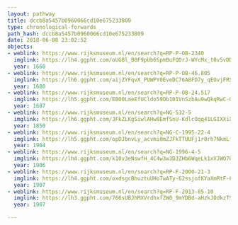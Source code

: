 ```yaml
---
layout: pathway
title: dccb8a5457b0960066cd10e675233809
type: chronological-forwards
path_hash: dccb8a5457b0960066cd10e675233809
date: 2018-06-08 23:02:52
objects:
- weblink: https://www.rijksmuseum.nl/en/search?q=RP-P-OB-2340
  imglink: https://lh4.ggpht.com/oUGBl_B0F9pUb6SpmBuFQDrJ-WYcMx_t0v5vDDYpAng4XBBKdmC1mhdF8iMGAP2T2-sefXN9du21netzbaRx3nfhJA=s200
  year: 1660
- weblink: https://www.rijksmuseum.nl/en/search?q=RP-P-OB-46.805
  imglink: https://lh6.ggpht.com/aijZYFqvX_PUWPY0EveDC76A8FD7y_qEOvjFR5u8RCM4t8vlzAHjQsO7_ehZI5ShwYC7XZElpzgPpP5z9dJ93_Eb63U=s200
  year: 1680
- weblink: https://www.rijksmuseum.nl/en/search?q=RP-P-OB-24.517
  imglink: https://lh5.ggpht.com/EBO0LmeEfUCldo59Ob101VnSzbAu9wQkqRwC-GeQo6V_dYw6HbLQNiB-e6XppEFiF1QKDQPMF9AudhjMxZRBZln6VQ=s200
  year: 1687
- weblink: https://www.rijksmuseum.nl/en/search?q=NG-532-5
  imglink: https://lh6.ggpht.com/JFkZLKgSiwlAHw8EmfSnU-KdlcOqq41LGIXXiXdT5tyWogCmsma61mcEvjAPYgPsnJXNIgg2rU-8iE4uITWHxab5xA=s200
  year: 1850
- weblink: https://www.rijksmuseum.nl/en/search?q=NG-C-1995-22-4
  imglink: https://lh5.ggpht.com/opDJbnvLy_acvmi0mZJFkTTUUFj1r8rh7NkmLfb07UNGsxYyhrSg7ojWzc0FWkIpXDAg_t1sul9oX951mde29Pz4nRg=s200
  year: 1904
- weblink: https://www.rijksmuseum.nl/en/search?q=NG-1996-4-5
  imglink: https://lh4.ggpht.com/k10v3eNswfH_4C4w3w3DJZHb6WqeLk1xVJWO7QQIxKXIsvB9PKSu5kTZdKXOYfERgLQ_OGKYJfX9SIvxXuIYqlHfCQ=s200
  year: 1906
- weblink: https://www.rijksmuseum.nl/en/search?q=RP-F-2000-21-3
  imglink: https://lh4.ggpht.com/oxdsgcBhuztuUHoTwATy-62ssjofKYaXmRtF-8PDnTeCYfGc0CJbEfXH32mevzTLtSIAZ-XOQipxDNY-xTLprWNjsRb_=s200
  year: 1907
- weblink: https://www.rijksmuseum.nl/en/search?q=RP-F-2013-85-10
  imglink: https://lh3.ggpht.com/766sUBJhMXVrdhxfZW0_9mYDBd-aHzkJOdkzTSEOj5qkxt3uPGcRiu9SF-2jhdr8e9sl4-cRgZ8av7vPoXTOykbBMk14=s200
  year: 1907

---
```

